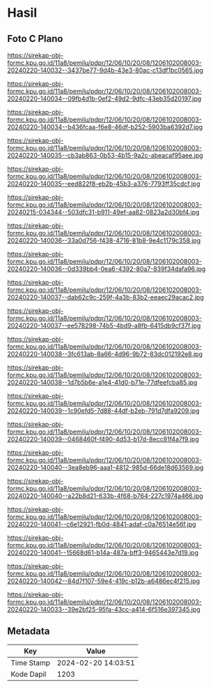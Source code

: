 # Hasil

## Foto C Plano

https://sirekap-obj-formc.kpu.go.id/11a8/pemilu/pdpr/12/06/10/20/08/1206102008003-20240220-140032--3437be77-9d4b-43e3-80ac-c13df1bc0565.jpg

https://sirekap-obj-formc.kpu.go.id/11a8/pemilu/pdpr/12/06/10/20/08/1206102008003-20240220-140034--09fb4d1b-0ef2-49d2-9dfc-43eb35d20197.jpg

https://sirekap-obj-formc.kpu.go.id/11a8/pemilu/pdpr/12/06/10/20/08/1206102008003-20240220-140034--b436fcaa-f6e8-46df-b252-5903ba6392d7.jpg

https://sirekap-obj-formc.kpu.go.id/11a8/pemilu/pdpr/12/06/10/20/08/1206102008003-20240220-140035--cb3ab863-0b53-4b15-9a2c-abeacaf95aee.jpg

https://sirekap-obj-formc.kpu.go.id/11a8/pemilu/pdpr/12/06/10/20/08/1206102008003-20240220-140035--eed822f8-eb2b-45b3-a376-7793ff35cdcf.jpg

https://sirekap-obj-formc.kpu.go.id/11a8/pemilu/pdpr/12/06/10/20/08/1206102008003-20240215-034344--503dfc31-b911-49ef-aa82-0823a2d30bf4.jpg

https://sirekap-obj-formc.kpu.go.id/11a8/pemilu/pdpr/12/06/10/20/08/1206102008003-20240220-140036--33a0d756-f438-4716-81b8-9e4c1179c358.jpg

https://sirekap-obj-formc.kpu.go.id/11a8/pemilu/pdpr/12/06/10/20/08/1206102008003-20240220-140036--0d339bb4-0ea6-4392-80a7-839f34dafa96.jpg

https://sirekap-obj-formc.kpu.go.id/11a8/pemilu/pdpr/12/06/10/20/08/1206102008003-20240220-140037--dab62c9c-259f-4a3b-83b2-eeaec29acac2.jpg

https://sirekap-obj-formc.kpu.go.id/11a8/pemilu/pdpr/12/06/10/20/08/1206102008003-20240220-140037--ee578298-74b5-4bd9-a8fb-6415db9cf37f.jpg

https://sirekap-obj-formc.kpu.go.id/11a8/pemilu/pdpr/12/06/10/20/08/1206102008003-20240220-140038--3fc613ab-8a66-4d96-9b72-83dc012192e8.jpg

https://sirekap-obj-formc.kpu.go.id/11a8/pemilu/pdpr/12/06/10/20/08/1206102008003-20240220-140038--1d7b5b6e-a1e4-41d0-b71e-77dfeefcba85.jpg

https://sirekap-obj-formc.kpu.go.id/11a8/pemilu/pdpr/12/06/10/20/08/1206102008003-20240220-140039--1c90efd5-7d88-44df-b2eb-791d7dfa9209.jpg

https://sirekap-obj-formc.kpu.go.id/11a8/pemilu/pdpr/12/06/10/20/08/1206102008003-20240220-140039--0468460f-f490-4d53-b17d-8ecc81f4a7f9.jpg

https://sirekap-obj-formc.kpu.go.id/11a8/pemilu/pdpr/12/06/10/20/08/1206102008003-20240220-140040--3ea8eb96-aaa1-4812-985d-66de18d63569.jpg

https://sirekap-obj-formc.kpu.go.id/11a8/pemilu/pdpr/12/06/10/20/08/1206102008003-20240220-140040--a22b8d21-633b-4f68-b764-227c1974a466.jpg

https://sirekap-obj-formc.kpu.go.id/11a8/pemilu/pdpr/12/06/10/20/08/1206102008003-20240220-140041--c6e12921-fb0d-4841-adaf-c0a76514e56f.jpg

https://sirekap-obj-formc.kpu.go.id/11a8/pemilu/pdpr/12/06/10/20/08/1206102008003-20240220-140041--15668d61-b14a-487a-bff3-9465443e7d19.jpg

https://sirekap-obj-formc.kpu.go.id/11a8/pemilu/pdpr/12/06/10/20/08/1206102008003-20240220-140042--84d7f107-59e4-419c-b12b-a6486ec4f215.jpg

https://sirekap-obj-formc.kpu.go.id/11a8/pemilu/pdpr/12/06/10/20/08/1206102008003-20240220-140033--39e2bf25-95fa-43cc-a414-6f516e397345.jpg


## Metadata

| Key        | Value               |
| ---------- | ------------------- |
| Time Stamp | 2024-02-20 14:03:51 |
| Kode Dapil | 1203                |



